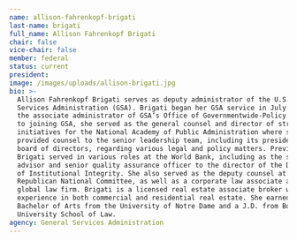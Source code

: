 ```yaml
---
name: allison-fahrenkopf-brigati
last-name: brigati
full_name: Allison Fahrenkopf Brigati
chair: false
vice-chair: false
member: federal
status: current
president: 
image: /images/uploads/allison-brigati.jpg
bio: >-
  Allison Fahrenkopf Brigati serves as deputy administrator of the U.S. General
  Services Administration (GSA). Brigati began her GSA service in July 2017 as
  the associate administrator of GSA’s Office of Governmentwide-Policy. Prior
  to joining GSA, she served as the general counsel and director of strategic
  initiatives for the National Academy of Public Administration where she
  provided counsel to the senior leadership team, including its president and
  board of directors, regarding various legal and policy matters. Previously,
  Brigati served in various roles at the World Bank, including as the senior
  advisor and senior quality assurance officer to the director of the Department
  of Institutional Integrity. She also served as the deputy counsel at the
  Republican National Committee, as well as a corporate law associate at a
  global law firm. Brigati is a licensed real estate associate broker with
  experience in both commercial and residential real estate. She earned a
  Bachelor of Arts from the University of Notre Dame and a J.D. from Boston
  University School of Law.
agency: General Services Administration
---
```


